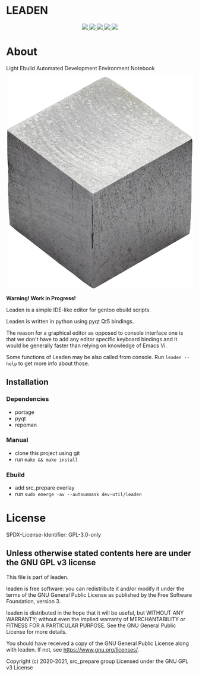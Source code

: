 # LEADEN

<p align="center">
    <a href="https://gitlab.com/src_prepare/leaden/pipelines">
        <img src="https://gitlab.com/src_prepare/badge/leaden/master/pipeline.svg">
    </a>
    <a href="https://gentoo.org/">
        <img src="https://gitlab.com/src_prepare/badge/-/raw/master/powered-by-gentoo-linux-tyrian.svg">
    </a>
    <a href="./LICENSE">
        <img src="https://gitlab.com/src_prepare/badge/-/raw/master/license-gplv3-blue.svg">
    </a>
    <a href="https://app.element.io/#/room/#src_prepare:matrix.org">
        <img src="https://gitlab.com/src_prepare/badge/-/raw/master/chat-matrix-green.svg">
    </a>
    <a href="https://gitlab.com/src_prepare/badge/commits/master.atom">
        <img src="https://gitlab.com/src_prepare/badge/-/raw/master/feed-atom-orange.svg">
    </a>
</p>


# About

Light Ebuild Automated Development Environment Notebook

<p align="center">
    <a href="https://gitlab.com/src_prepare/leaden">
        <img src="./lead.png">
    </a>
</p>

**Warning! Work in Progress!**

Leaden is a simple IDE-like editor for gentoo ebuild scripts.

Leaden is written in python using pyqt Qt5 bindings.

The reason for a graphical editor as opposed to console interface one is that we don't have to add any editor specific keyboard bindings and it would be generally faster than relying on knowledge of Emacs Vi.

Some functions of Leaden may be also called from console. Run `leaden --help` to get more info about those.


## Installation

### Dependencies

- portage
- pyqt
- repoman

### Manual

- clone this project using git
- run `make && make install`

### Ebuild

- add src_prepare overlay
- run `sudo emerge -av --autounmask dev-util/leaden`


# License

SPDX-License-Identifier: GPL-3.0-only

## Unless otherwise stated contents here are under the GNU GPL v3 license

This file is part of leaden.

leaden is free software: you can redistribute it and/or modify
it under the terms of the GNU General Public License as published by
the Free Software Foundation, version 3.

leaden is distributed in the hope that it will be useful,
but WITHOUT ANY WARRANTY; without even the implied warranty of
MERCHANTABILITY or FITNESS FOR A PARTICULAR PURPOSE.  See the
GNU General Public License for more details.

You should have received a copy of the GNU General Public License
along with leaden.  If not, see <https://www.gnu.org/licenses/>.

Copyright (c) 2020-2021, src_prepare group
Licensed under the GNU GPL v3 License
